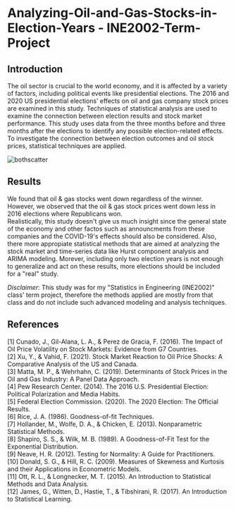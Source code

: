 # Analyzing-Oil-and-Gas-Stocks-in-Election-Years - INE2002-Term-Project
## Introduction
The oil sector is crucial to the world economy, and it is affected by a variety of factors, including political events like presidential elections. The 2016 and 2020 US presidential elections’ effects on oil and gas company stock prices are examined in this study. Techniques of statistical analysis are used to examine the connection between election results and stock market performance. This study uses data from the three months before and three months after the elections to identify any possible election-related effects. To investigate the connection between election outcomes and oil stock prices, statistical techniques are applied.

![bothscatter](https://github.com/bugraaldal/Analyzing-Oil-and-Gas-Stocks-in-Election-Years---INE2002-Term-Project/assets/61989756/d4760f68-aa71-438c-9891-c9bcbb1c9ecd)

## Results
We found that oil & gas stocks went down regardless of the winner. However, we observed that the oil & gas stock prices went down less in 2016 elections where Republicans won.  
Realistically, this study doesn't give us much insight since the general state of the economy and other factos such as announcments from these companies and the COVID-19's effects should also be considered. Also, there more appropiate statistical methods that are aimed at analyzing the stock market and time-series data like Hurst component analysis and ARIMA modeling. Morever, including only two election years is not enough to generalize and act on these results, more elections should be included for a "real" study.

*Disclaimer:* This study was for my "Statistics in Engineering (INE2002)" class' term project, therefore the methods applied are mostly from that class and do not include such advanced modeling and analysis techniques.

## References
[1] Cunado, J., Gil-Alana, L. A., & Perez de Gracia, F. (2016). The Impact of Oil Price
Volatility on Stock Markets: Evidence from G7 Countries.  
[2] Xu, Y., & Vahid, F. (2021). Stock Market Reaction to Oil Price Shocks: A Comparative
Analysis of the US and Canada.  
[3] Matta, M. P., & Wehrhahn, C. (2019). Determinants of Stock Prices in the Oil and
Gas Industry: A Panel Data Approach.  
[4] Pew Research Center. (2014). The 2016 U.S. Presidential Election: Political Polarization
and Media Habits.  
[5] Federal Election Commission. (2020). The 2020 Election: The Official Results.  
[6] Rice, J. A. (1986). Goodness-of-fit Techniques.  
[7] Hollander, M., Wolfe, D. A., & Chicken, E. (2013). Nonparametric Statistical Methods.  
[8] Shapiro, S. S., & Wilk, M. B. (1989). A Goodness-of-Fit Test for the Exponential
Distribution.  
[9] Neave, H. R. (2012). Testing for Normality: A Guide for Practitioners.  
[10] Donald, S. G., & Hill, R. C. (2009). Measures of Skewness and Kurtosis and their
Applications in Econometric Models.  
[11] Ott, R. L., & Longnecker, M. T. (2015). An Introduction to Statistical Methods and
Data Analysis.  
[12] James, G., Witten, D., Hastie, T., & Tibshirani, R. (2017). An Introduction to Statistical
Learning.  
